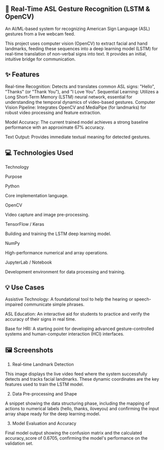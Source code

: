 ## 🤟 Real-Time ASL Gesture Recognition (LSTM & OpenCV)

An AI/ML-based system for recognizing American Sign Language (ASL) gestures from a live webcam feed.

This project uses computer vision (OpenCV) to extract facial and hand landmarks, feeding these sequences into a deep learning model (LSTM) for real-time translation of non-verbal signs into text. It provides an initial, intuitive bridge for communication.

## ✨ Features

Real-time Recognition: Detects and translates common ASL signs: "Hello", "Thanks" (or "Thank You"), and "I Love You".
Sequential Learning: Utilizes a Long Short-Term Memory (LSTM) neural network, essential for understanding the temporal dynamics of video-based gestures.
Computer Vision Pipeline: Integrates OpenCV and MediaPipe (for landmarks) for robust video processing and feature extraction.

Model Accuracy: The current trained model achieves a strong baseline performance with an approximate 67% accuracy.

Text Output: Provides immediate textual meaning for detected gestures.

## 💻 Technologies Used

Technology

Purpose

Python

Core implementation language.

OpenCV

Video capture and image pre-processing.

TensorFlow / Keras

Building and training the LSTM deep learning model.

NumPy

High-performance numerical and array operations.

JupyterLab / Notebook

Development environment for data processing and training.

## 💡 Use Cases

Assistive Technology: A foundational tool to help the hearing or speech-impaired communicate simple phrases.

ASL Education: An interactive aid for students to practice and verify the accuracy of their signs in real time.

Base for HRI: A starting point for developing advanced gesture-controlled systems and human-computer interaction (HCI) interfaces.

## 🖼️ Screenshots

1. Real-time Landmark Detection

This image displays the live video feed where the system successfully detects and tracks facial landmarks. These dynamic coordinates are the key features used to train the LSTM model.

2. Data Pre-processing and Shape

A snippet showing the data structuring phase, including the mapping of actions to numerical labels (hello, thanks, iloveyou) and confirming the input array shape ready for the deep learning model.

3. Model Evaluation and Accuracy

Final model output showing the confusion matrix and the calculated accuracy_score of 0.6705, confirming the model's performance on the validation set.


